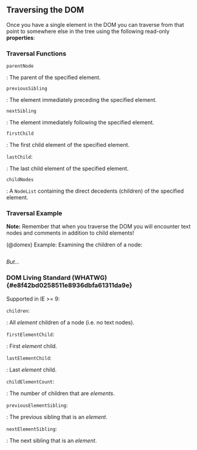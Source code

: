 ## Traversing the DOM

<div class="notes">

Once you have a single element in the DOM you can traverse from that
point to somewhere else in the tree using the following read-only
**properties**:

</div>

### Traversal Functions

`parentNode`

  : The parent of the specified element.

`previousSibling`

  : The element immediately preceding the specified element.

`nextSibling`

  : The element immediately following the specified element.

`firstChild`

  : The first child element of the specified element.

`lastChild`:

  : The last child element of the specified element.

`childNodes`

  : A `NodeList` containing the direct decedents (children) of the
    specified element.

<div class="notes">

### Traversal Example

**Note:** Remember that when you traverse the DOM you will encounter
text nodes and comments in addition to child elements!

(@domex) Example: Examining the children of a node:

~~~ {.javascript insert="../../../src/examples/js/domex.js"}
~~~

</div>

*But...*

### DOM Living Standard (WHATWG) {#e8f42bd0258511e8936dbfa61311da9e}

Supported in IE >= 9:

`children`:

  : All *element* children of a node (i.e. no text nodes).

`firstElementChild`:

  : First *element* child.

`lastElementChild`:

  : Last *element* child.

`childElementCount`:

  : The number of children that are *elements*.

`previousElementSibling`:

  : The previous sibling that is an *element*.

`nextElementSibling`:

  : The next sibling that is an *element*.
